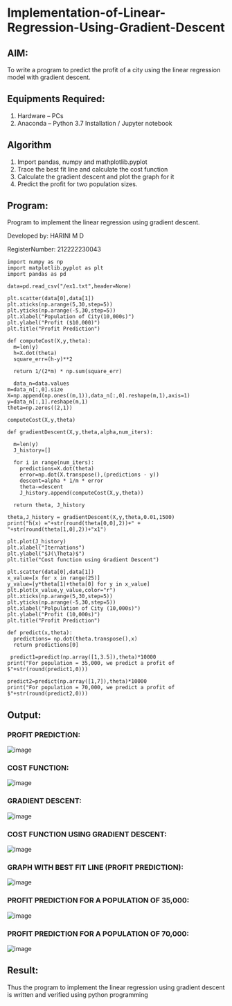 # Implementation-of-Linear-Regression-Using-Gradient-Descent
## AIM:
To write a program to predict the profit of a city using the linear regression model with gradient descent.
## Equipments Required:
1. Hardware – PCs
2. Anaconda – Python 3.7 Installation / Jupyter notebook
## Algorithm
1. Import pandas, numpy and mathplotlib.pyplot
2. Trace the best fit line and calculate the cost function
3. Calculate the gradient descent and plot the graph for it
4. Predict the profit for two population sizes. 
## Program:
Program to implement the linear regression using gradient descent.

Developed by: HARINI M D

RegisterNumber: 212222230043
```
import numpy as np
import matplotlib.pyplot as plt
import pandas as pd

data=pd.read_csv("/ex1.txt",header=None)

plt.scatter(data[0],data[1])
plt.xticks(np.arange(5,30,step=5))
plt.yticks(np.arange(-5,30,step=5))
plt.xlabel("Population of City(10,000s)")
plt.ylabel("Profit ($10,000)")
plt.title("Profit Prediction")

def computeCost(X,y,theta):
  m=len(y)
  h=X.dot(theta)  
  square_err=(h-y)**2 

  return 1/(2*m) * np.sum(square_err)  
  
  data_n=data.values
m=data_n[:,0].size
X=np.append(np.ones((m,1)),data_n[:,0].reshape(m,1),axis=1)
y=data_n[:,1].reshape(m,1)
theta=np.zeros((2,1))

computeCost(X,y,theta)   

def gradientDescent(X,y,theta,alpha,num_iters):
  
  m=len(y)
  J_history=[]

  for i in range(num_iters):
    predictions=X.dot(theta)
    error=np.dot(X.transpose(),(predictions - y))
    descent=alpha * 1/m * error
    theta-=descent
    J_history.append(computeCost(X,y,theta))

  return theta, J_history
  
theta,J_history = gradientDescent(X,y,theta,0.01,1500)
print("h(x) ="+str(round(theta[0,0],2))+" + "+str(round(theta[1,0],2))+"x1")

plt.plot(J_history)
plt.xlabel("Iternations")
plt.ylabel("$J(\Theta)$")
plt.title("Cost function using Gradient Descent")

plt.scatter(data[0],data[1])
x_value=[x for x in range(25)]
y_value=[y*theta[1]+theta[0] for y in x_value]
plt.plot(x_value,y_value,color="r")
plt.xticks(np.arange(5,30,step=5))
plt.yticks(np.arange(-5,30,step=5))
plt.xlabel("Polpulation of City (10,000s)")
plt.ylabel("Profit (10,000s)")
plt.title("Profit Prediction")

def predict(x,theta):
  predictions= np.dot(theta.transpose(),x)
  return predictions[0]
  
 predict1=predict(np.array([1,3.5]),theta)*10000
print("For population = 35,000, we predict a profit of $"+str(round(predict1,0)))

predict2=predict(np.array([1,7]),theta)*10000
print("For population = 70,000, we predict a profit of $"+str(round(predict2,0)))
```
## Output:
### PROFIT PREDICTION: 
![image](https://github.com/yuvabharathib/Implementation-of-Linear-Regression-Using-Gradient-Descent/assets/113497404/71b05ea9-fd16-4828-8b36-9768ee77997b)

### COST FUNCTION:
![image](https://github.com/yuvabharathib/Implementation-of-Linear-Regression-Using-Gradient-Descent/assets/113497404/05873274-134a-4b52-b94a-8877a1c487f7)

### GRADIENT DESCENT:
![image](https://github.com/yuvabharathib/Implementation-of-Linear-Regression-Using-Gradient-Descent/assets/113497404/653e9850-46f3-461b-b1dc-5825a7ba8ad6)

### COST FUNCTION USING GRADIENT DESCENT:
![image](https://github.com/yuvabharathib/Implementation-of-Linear-Regression-Using-Gradient-Descent/assets/113497404/0e8a75c2-cb0d-40a7-84c9-3ecbb4442732)

### GRAPH WITH BEST FIT LINE (PROFIT PREDICTION):
![image](https://github.com/yuvabharathib/Implementation-of-Linear-Regression-Using-Gradient-Descent/assets/113497404/3c55203e-8ac6-4fc1-8337-ed523dea80df)

### PROFIT PREDICTION FOR A POPULATION OF 35,000:
![image](https://github.com/yuvabharathib/Implementation-of-Linear-Regression-Using-Gradient-Descent/assets/113497404/44a13f5f-cebc-496e-a188-6dc36d6e1c48)

### PROFIT PREDICTION FOR A POPULATION OF 70,000:
![image](https://github.com/yuvabharathib/Implementation-of-Linear-Regression-Using-Gradient-Descent/assets/113497404/06b61fb9-313b-4fdb-85e1-f52c8e45b794)

## Result:
Thus the program to implement the linear regression using gradient descent is written and verified using python programming
